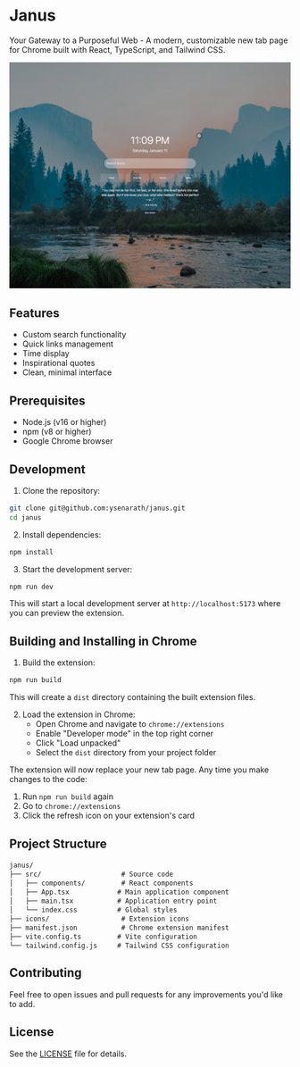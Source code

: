 # Janus

Your Gateway to a Purposeful Web - A modern, customizable new tab page for Chrome built with React, TypeScript, and Tailwind CSS.

![Screenshot of Janus](screenshot.png)

## Features

- Custom search functionality
- Quick links management
- Time display
- Inspirational quotes
- Clean, minimal interface

## Prerequisites

- Node.js (v16 or higher)
- npm (v8 or higher)
- Google Chrome browser

## Development

1. Clone the repository:
```bash
git clone git@github.com:ysenarath/janus.git
cd janus
```

2. Install dependencies:
```bash
npm install
```

3. Start the development server:
```bash
npm run dev
```

This will start a local development server at `http://localhost:5173` where you can preview the extension.

## Building and Installing in Chrome

1. Build the extension:
```bash
npm run build
```

This will create a `dist` directory containing the built extension files.

2. Load the extension in Chrome:
   - Open Chrome and navigate to `chrome://extensions`
   - Enable "Developer mode" in the top right corner
   - Click "Load unpacked"
   - Select the `dist` directory from your project folder

The extension will now replace your new tab page. Any time you make changes to the code:
1. Run `npm run build` again
2. Go to `chrome://extensions`
3. Click the refresh icon on your extension's card

## Project Structure

```
janus/
├── src/                    # Source code
│   ├── components/         # React components
│   ├── App.tsx            # Main application component
│   ├── main.tsx           # Application entry point
│   └── index.css          # Global styles
├── icons/                  # Extension icons
├── manifest.json           # Chrome extension manifest
├── vite.config.ts         # Vite configuration
└── tailwind.config.js     # Tailwind CSS configuration
```

## Contributing

Feel free to open issues and pull requests for any improvements you'd like to add.

## License

See the [LICENSE](LICENSE) file for details.
